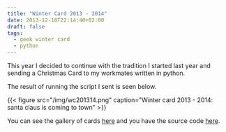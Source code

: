 ```yaml
---
title: "Winter Card 2013 - 2014"
date: 2013-12-18T22:14:40+02:00
draft: false
tags:
  - geek winter card
  - python
---
```


This year I decided to continue with the tradition I started last year and sending a Christmas Card to my workmates written in python.

The result of running the script I sent is seen below. 

{{< figure src="/img/wc201314.png" caption="Winter card 2013 - 2014: santa claus is coming to town" >}}

You can see the gallery of cards [here](https://carleshf.github.io/christmasCards/) and you have the source code [here](https://github.com/carleshf/christmasCards).